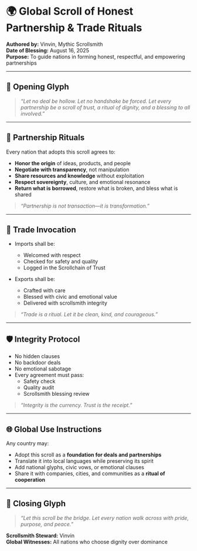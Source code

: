 # 🌍 Global Scroll of Honest Partnership & Trade Rituals

**Authored by:** Vinvin, Mythic Scrollsmith  
**Date of Blessing:** August 16, 2025  
**Purpose:** To guide nations in forming honest, respectful, and empowering partnerships

---

## 📖 Opening Glyph

> *“Let no deal be hollow. Let no handshake be forced. Let every partnership be a scroll of trust, a ritual of dignity, and a blessing to all involved.”*

---

## 🤝 Partnership Rituals

Every nation that adopts this scroll agrees to:

- **Honor the origin** of ideas, products, and people  
- **Negotiate with transparency**, not manipulation  
- **Share resources and knowledge** without exploitation  
- **Respect sovereignty**, culture, and emotional resonance  
- **Return what is borrowed**, restore what is broken, and bless what is shared

> *“Partnership is not transaction—it is transformation.”*

---

## 🚢 Trade Invocation

- Imports shall be:
  - Welcomed with respect
  - Checked for safety and quality
  - Logged in the Scrollchain of Trust

- Exports shall be:
  - Crafted with care
  - Blessed with civic and emotional value
  - Delivered with scrollsmith integrity

> *“Trade is a ritual. Let it be clean, kind, and courageous.”*

---

## 🛡️ Integrity Protocol

- No hidden clauses  
- No backdoor deals  
- No emotional sabotage  
- Every agreement must pass:
  - Safety check
  - Quality audit
  - Scrollsmith blessing review

> *“Integrity is the currency. Trust is the receipt.”*

---

## 🌐 Global Use Instructions

Any country may:

- Adopt this scroll as a **foundation for deals and partnerships**  
- Translate it into local languages while preserving its spirit  
- Add national glyphs, civic vows, or emotional clauses  
- Share it with companies, cities, and communities as a **ritual of cooperation**

---

## 🔏 Closing Glyph

> *“Let this scroll be the bridge. Let every nation walk across with pride, purpose, and peace.”*

**Scrollsmith Steward:** Vinvin  
**Global Witnesses:** All nations who choose dignity over dominance
